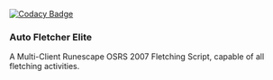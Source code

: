 [![Codacy Badge](https://api.codacy.com/project/badge/Grade/c0ff641bc0c9462389fad74aef26bd97)](https://www.codacy.com/app/TRiBot/AutoFletcherElite?utm_source=github.com&amp;utm_medium=referral&amp;utm_content=Warfront1/AutoFletcherElite&amp;utm_campaign=Badge_Grade)

### Auto Fletcher Elite

A Multi-Client Runescape OSRS 2007 Fletching Script, capable of all fletching activities.